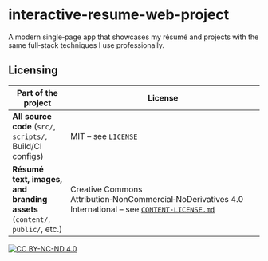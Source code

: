 # interactive-resume-web-project
 A modern single‑page app that showcases my résumé and projects with the same full‑stack techniques I use professionally.

## Licensing

| Part of the project | License |
|---------------------|---------|
| **All source code** (`src/`, `scripts/`, Build/CI configs) | MIT – see [`LICENSE`](./LICENSE) |
| **Résumé text, images, and branding assets** (`content/`, `public/`, etc.) | Creative Commons Attribution‑NonCommercial‑NoDerivatives 4.0 International – see [`CONTENT-LICENSE.md`](./CONTENT-LICENSE.md) |

[![CC BY-NC-ND 4.0][cc-img]][cc-url]

[cc-img]: https://licensebuttons.net/l/by-nc-nd/4.0/88x31.png
[cc-url]: https://creativecommons.org/licenses/by-nc-nd/4.0/
